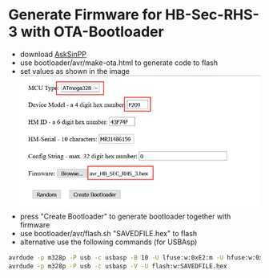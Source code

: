 
# Generate Firmware for HB-Sec-RHS-3 with OTA-Bootloader

* download [AskSinPP](https://github.com/pa-pa/AskSinPP) 
* use bootloader/avr/make-ota.html to generate code to flash
* set values as shown in the image
  ![Bootloader Settings](GenerateFirmware.png "Generate Firmware")
* press "Create Bootloader" to generate bootloader together with firmware
* use bootloader/avr/flash.sh "SAVEDFILE.hex" to flash
* alternative use the following commands (for USBAsp)
```bash
avrdude -p m328p -P usb -c usbasp -B 10 -U lfuse:w:0xE2:m -U hfuse:w:0xD0:m -U efuse:w:0xFF:m -U lock:w:0xFF:m
avrdude -p m328p -P usb -c usbasp -V -U flash:w:SAVEDFILE.hex
```
